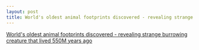```yaml
---
layout: post
title: World's oldest animal footprints discovered - revealing strange burrowing creature that lived 550M years ago
---
```


[World's oldest animal footprints discovered - revealing strange burrowing creature that lived 550M years ago](http://www.foxnews.com/science/2018/06/08/worlds-oldest-animal-footprints-discovered-revealing-strange-burrowing-creature-that-lived-550m-years-ago.html)
